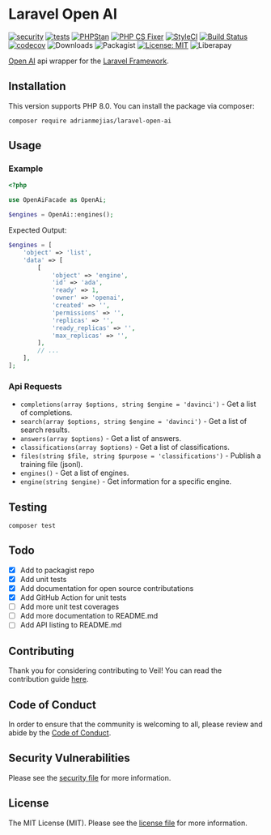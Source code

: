 # Laravel Open AI

[![security](https://github.com/adrianmejias/laravel-open-ai/actions/workflows/security.yml/badge.svg)](https://github.com/adrianmejias/laravel-open-ai/actions/workflows/security.yml) [![tests](https://github.com/adrianmejias/laravel-open-ai/actions/workflows/tests.yml/badge.svg)](https://github.com/adrianmejias/laravel-open-ai/actions/workflows/tests.yml) [![PHPStan](https://github.com/adrianmejias/laravel-open-ai/actions/workflows/phpstan.yml/badge.svg)](https://github.com/adrianmejias/laravel-open-ai/actions/workflows/phpstan.yml) [![PHP CS Fixer](https://github.com/adrianmejias/laravel-open-ai/actions/workflows/php-cs-fixer.yml/badge.svg)](https://github.com/adrianmejias/laravel-open-ai/actions/workflows/php-cs-fixer.yml) [![StyleCI](https://github.styleci.io/repos/446770602/shield?branch=main)](https://github.styleci.io/repos/446770602?branch=main) [![Build Status](https://travis-ci.com/adrianmejias/laravel-open-ai.svg?branch=main)](https://travis-ci.com/adrianmejias/laravel-open-ai) [![codecov](https://codecov.io/gh/adrianmejias/laravel-open-ai/branch/main/graph/badge.svg?token=7TCWYB1YV6)](https://codecov.io/gh/adrianmejias/laravel-open-ai) ![Downloads](https://img.shields.io/packagist/dt/adrianmejias/laravel-open-ai) ![Packagist](https://img.shields.io/packagist/v/adrianmejias/laravel-open-ai) [![License: MIT](https://img.shields.io/badge/License-MIT-yellow.svg)](https://opensource.org/licenses/MIT) ![Liberapay](https://img.shields.io/liberapay/patrons/adrianmejias.svg?logo=liberapay)

[Open AI](https://openai.com/api/) api wrapper for the [Laravel Framework](https://laravel.com/).

## Installation

This version supports PHP 8.0. You can install the package via composer:

`composer require adrianmejias/laravel-open-ai`

## Usage

### Example

```php
<?php

use OpenAiFacade as OpenAi;

$engines = OpenAi::engines();
```

Expected Output:
```php
$engines = [
    'object' => 'list',
    'data' => [
        [
            'object' => 'engine',
            'id' => 'ada',
            'ready' => 1,
            'owner' => 'openai',
            'created' => '',
            'permissions' => '',
            'replicas' => '',
            'ready_replicas' => '',
            'max_replicas' => '',
        ],
        // ...
    ],
];
```

### Api Requests

- `completions(array $options, string $engine = 'davinci')` - Get a list of completions.
- `search(array $options, string $engine = 'davinci')` - Get a list of search results.
- `answers(array $options)` - Get a list of answers.
- `classifications(array $options)` - Get a list of classifications.
- `files(string $file, string $purpose = 'classifications')` - Publish a training file (jsonl).
- `engines()` - Get a list of engines.
- `engine(string $engine)` - Get information for a specific engine.

## Testing

`composer test`

## Todo

- [x] Add to packagist repo
- [x] Add unit tests
- [x] Add documentation for open source contributations
- [x] Add GitHub Action for unit tests
- [ ] Add more unit test coverages
- [ ] Add more documentation to README.md
- [ ] Add API listing to README.md

## Contributing

Thank you for considering contributing to Veil! You can read the contribution guide [here](.github/CONTRIBUTING.md).

## Code of Conduct

In order to ensure that the community is welcoming to all, please review and abide by the [Code of Conduct](.github/CODE_OF_CONDUCT.md).

## Security Vulnerabilities

Please see the [security file](SECURITY.md) for more information.

## License

The MIT License (MIT). Please see the [license file](LICENSE.md) for more information.
